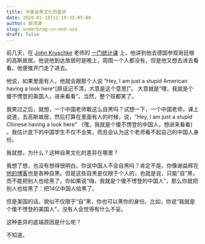 ```yaml
---
title: 中美自黑文化的差异
date: 2020-01-18T11:19:33-05:00
author: 郝鸿涛
slug: underbrag-cn-and-usa
draft: false
---
```


前几天，在 [John Kruschke](https://psych.indiana.edu/directory/faculty/kruschke-john.html) 老师的 [一门统计课](https://jkkweb.sitehost.iu.edu/jkkteach/P533/) 上，他讲到他去德国参观哥廷根的高斯故居。他说他到达故居时是晚上，周围一个人都没有，但是他又想去进去看看。他便推开门走了进去。

他说，如果里面有人，他就会跟那个人说 “Hey, I am just a stupid American having a look here^[原话记不清，大意是这个意思]”。 大意就是“嘿，我就是个傻不愣登的美国人，进来看看”。当然，整个班都笑了。

我笑过之后，就想，一个中国老师敢这么自黑吗？试想一下，一个中国老师，课上说道，去高斯故居，然后打算在里面有人的时候，说，“Hey, I am just a stupid Chinese having a look here” （嘿，我就是个傻不愣登的中国人，想进来看看) 。我估计底下的中国学生不仅不会笑，而且会认为这个老师看不起自己的中国人身份。

我就想，为什么？这种自黑文化的差异在哪里？

我想了想，也没有想得很明白。你说中国人不会自黑吗？肯定不是。你像谢益辉在[他的博客](https://yihui.org/)也是各种自黑。但是这些自黑是仅限于个人的，也就是说，只能“自”黑，而不能把别人也给黑了。你如果说“嗨，我就是个傻不愣登的中国人”，那么你就把别人也给黑了：把14亿中国人给黑了。

但是美国的话，貌似不仅限于“自”黑，你也可以黑你的身份。比如，你说“我就是个傻不愣登的美国人”，没有人会觉得有什么不妥。

这种差异的底端原因是什么呢？

不知道。